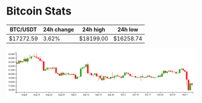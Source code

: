 # Bitcoin Stats

BTC/USDT|24h change|24h high|24h low|
|---|---|---|---|
|$17272.59|3.62%|$18199.00|$16258.74|

<img src="./chart.svg">
